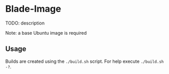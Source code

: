 # Blade-Image

TODO: description

Note: a base Ubuntu image is required

## Usage

Builds are created using the `./build.sh` script. For help execute `./build.sh -?`.
